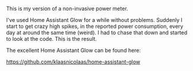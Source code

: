 This is my version of a non-invasive power meter.

I've used Home Assistant Glow for a while without problems. Suddenly I start to get crazy high spikes, in the reported power consumption, every day at around the same time (weird). I had to chase that down and started to look at the code. This is the result.

The excellent Home Assistant Glow can be found here:

https://github.com/klaasnicolaas/home-assistant-glow

